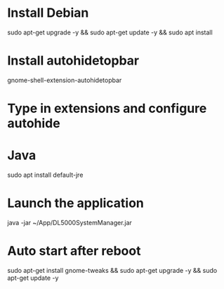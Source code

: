 # Install Debian
sudo apt-get upgrade -y && sudo apt-get update -y && sudo apt install 

# Install autohidetopbar
gnome-shell-extension-autohidetopbar
# Type in extensions and configure autohide

# Java
sudo apt install default-jre

# Launch the application
java -jar ~/App/DL5000SystemManager.jar

# Auto start after reboot
sudo apt-get install gnome-tweaks && sudo apt-get upgrade -y && sudo apt-get update -y

